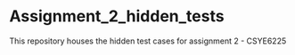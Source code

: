 # Assignment_2_hidden_tests
This repository houses the hidden test cases for assignment 2 - CSYE6225

